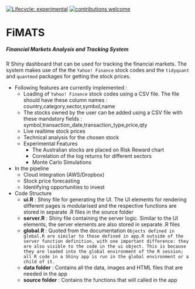 <!-- badges: start -->

[![Lifecycle:
experimental](https://img.shields.io/badge/lifecycle-experimental-orange.svg)](https://www.tidyverse.org/lifecycle/#experimental)
[![contributions
welcome](https://img.shields.io/badge/contributions-welcome-brightgreen.svg?style=flat)](https://github.com/dwyl/esta/issues)

<!-- badges: end -->

FiMATS
======

##### Financial Markets Analysis and Tracking System

R Shiny dashboard that can be used for tracking the financial markets.
The system makes use of the the `Yahoo! Finance` stock codes and the
`tidyquant` and `quantmod` packages for getting the stock prices.

-   Following features are currently implemented :
    -   Loading of `Yahoo! Finance` stock codes using a CSV file. The
        file should have these column names :
        country,category,sector,symbol,name
    -   The stocks owned by the user can be added using a CSV file with
        these mandatory fields :
        symbol,transaction\_date,transaction\_type,price,qty
    -   Live realtime stock prices
    -   Technical analysis for the chosen stock
    -   Experimental Features
        -   The Australian stocks are placed on Risk Reward chart
        -   Correlation of the log returns for different sectors
        -   Monte Carlo Simulations
-   In the pipeline
    -   Cloud integration (AWS/Dropbox)
    -   Stock price forecasting
    -   Identifying opportunities to invest
-   Code Structure
    -   **ui.R** : Shiny file for generating the UI. The UI elements for
        rendering different pages is modularised and the respective
        functions are stored in separate .R files in the source folder
    -   **server.R** : Shiny file containing the server logic. Similar
        to the UI elements, the server elements are also stored in
        separate .R files
    -   **global.R** : Quoted from the documentation
        `Objects defined in global.R are similar to those defined in app.R outside of the server function definition, with one important difference: they are also visible to the code in the ui object. This is because they are loaded into the global environment of the R session; all R code in a Shiny app is run in the global environment or a child of it.`
    -   **data folder** : Contains all the data, images and HTML files
        that are needed in the app
    -   **source folder** : Contains the functions that will called in
        the app
